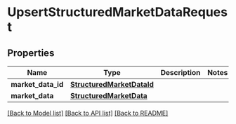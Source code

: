 # UpsertStructuredMarketDataRequest

## Properties
Name | Type | Description | Notes
------------ | ------------- | ------------- | -------------
**market_data_id** | [**StructuredMarketDataId**](StructuredMarketDataId.md) |  | 
**market_data** | [**StructuredMarketData**](StructuredMarketData.md) |  | 

[[Back to Model list]](../README.md#documentation-for-models) [[Back to API list]](../README.md#documentation-for-api-endpoints) [[Back to README]](../README.md)



